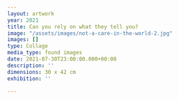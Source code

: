 ```yaml
---
layout: artwork
year: 2021
title: Can you rely on what they tell you?
image: "/assets/images/not-a-care-in-the-world-2.jpg"
images: []
type: Collage
media_type: found images
date: 2021-07-30T23:00:00.000+00:00
description: ''
dimensions: 30 x 42 cm
exhibition: ''

---
```

